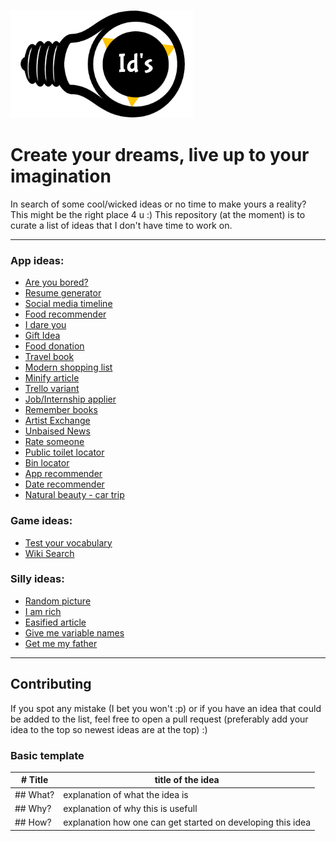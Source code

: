 ![ideas logo](./assets/images/logo.png)

# Create your dreams, live up to your imagination

In search of some cool/wicked ideas or no time to make yours a reality? This might be the right place 4 u :)
This repository (at the moment) is to curate a list of ideas that I don't have time to work on.

---

### App ideas:

- [Are you bored?](./assets/md/areYouBored.md)
- [Resume generator](./assets/md/resumeGenerator.md)
- [Social media timeline](./assets/md/socialMediaTimeline.md)
- [Food recommender](./assets/md/foodRecommender.md)
- [I dare you](./assets/md/iDareYou.md)
- [Gift Idea](./assets/md/giftIdeas.md)
- [Food donation](./assets/md/findCharities.md)
- [Travel book](./assets/md/travelBook.md)
- [Modern shopping list](./assets/md/modernShoppinglist.md)
- [Minify article](./assets/md/minifyArticle.md)
- [Trello variant](./assets/md/trelloVariant.md)
- [Job/Internship applier](./assets/md/jobApplier.md)
- [Remember books](./assets/md/rememberBooks.md)
- [Artist Exchange](./assets/md/artistExchange.md)
- [Unbaised News](./assets/md/unbaisedNews.md)
- [Rate someone](./assets/md/rateSomeone.md)
- [Public toilet locator](./assets/md/publicToiletLocator.md)
- [Bin locator](./assets/md/binLocator.md)
- [App recommender](./assets/md/appRecommender.md)
- [Date recommender](./assets/md/dateRecommender.md)
- [Natural beauty - car trip](./assets/md/naturalBeautyCarTrip.md)

### Game ideas:

- [Test your vocabulary](./assets/md/testYourVocab.md)
- [Wiki Search](./assets/md/wikiSearch.md)

### Silly ideas:

- [Random picture](./assets/md/randomPicture.md)
- [I am rich](./assets/md/iAmRich.md)
- [Easified article](./assets/md/articleBreakdown.md)
- [Give me variable names](./assets/md/variableNamesForProgrammers.md)
- [Get me my father](./assets/md/getMeMyFather.md)

---

## Contributing

If you spot any mistake (I bet you won't :p) or if you have an idea that could be added to the list, feel free to open a pull request (preferably add your idea to the top so newest ideas are at the top) :)

### Basic template

| # Title  | title of the idea                                           |
| -------- | ----------------------------------------------------------- |
| ## What? | explanation of what the idea is                             |
| ## Why?  | explanation of why this is usefull                          |
| ## How?  | explanation how one can get started on developing this idea |
